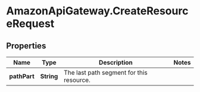 # AmazonApiGateway.CreateResourceRequest

## Properties

Name | Type | Description | Notes
------------ | ------------- | ------------- | -------------
**pathPart** | **String** | The last path segment for this resource. | 


